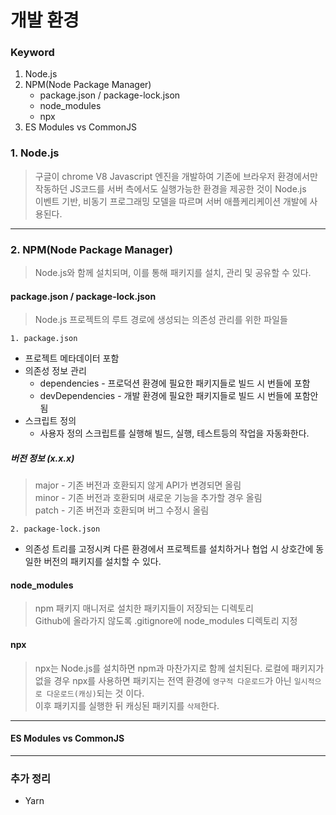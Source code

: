 # 개발 환경

### Keyword
1. Node.js
2. NPM(Node Package Manager)
    - package.json / package-lock.json
    - node_modules
    - npx
3. ES Modules vs CommonJS

### 1. Node.js
> 구글이 chrome V8 Javascript 엔진을 개발하여 기존에 브라우저 환경에서만 작동하던 JS코드를 서버 측에서도 실행가능한 환경을 제공한 것이 Node.js      
> 이벤트 기반, 비동기 프로그래밍 모델을 따르며 서버 애플케리케이션 개발에 사용된다.
--- 
### 2. NPM(Node Package Manager)
> Node.js와 함께 설치되며, 이를 통해 패키지를 설치, 관리 및 공유할 수 있다.

#### package.json / package-lock.json
> Node.js 프로젝트의 루트 경로에 생성되는 의존성 관리를 위한 파일들

`1. package.json`
- 프로젝트 메타데이터 포함 
- 의존성 정보 관리
  - dependencies - 프로덕션 환경에 필요한 패키지들로 빌드 시 번들에 포함
  - devDependencies - 개발 환경에 필요한 패키지들로 빌드 시 번들에 포함안됨
- 스크립트 정의
  - 사용자 정의 스크립트를 실행해 빌드, 실행, 테스트등의 작업을 자동화한다.
##### 버전 정보 (x.x.x)
> major - 기존 버전과 호환되지 않게 API가 변경되면 올림      
> minor - 기존 버전과 호환되며 새로운 기능을 추가할 경우 올림       
> patch - 기존 버전과 호환되며 버그 수정시 올림 

`2. package-lock.json`
  - 의존성 트리를 고정시켜 다른 환경에서 프로젝트를 설치하거나 협업 시 상호간에 동일한 버전의 패키지를 설치할 수 있다. 

#### node_modules
> npm 패키지 매니저로 설치한 패키지들이 저장되는 디렉토리     
> Github에 올라가지 않도록 .gitignore에 node_modules 디렉토리 지정
#### npx
> npx는 Node.js를 설치하면 npm과 마찬가지로 함께 설치된다.
> 로컬에 패키지가 없을 경우 npx를 사용하면 패키지는 전역 환경에 `영구적 다운로드`가 아닌 `일시적으로 다운로드(캐싱)`되는 것 이다.       
> 이후 패키지를 실행한 뒤 캐싱된 패키지를 `삭제`한다.
---
#### ES Modules vs CommonJS

---
### 추가 정리
- Yarn